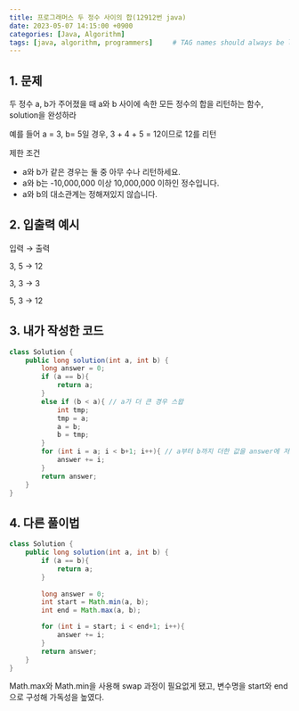 ```yaml
---
title: 프로그래머스 두 정수 사이의 합(12912번 java)
date: 2023-05-07 14:15:00 +0900
categories: [Java, Algorithm]
tags: [java, algorithm, programmers]     # TAG names should always be lowercase
---
```


## 1. 문제

두 정수 a, b가 주어졌을 때 a와 b 사이에 속한 모든 정수의 합을 리턴하는 함수, solution을 완성하라

예를 들어 a = 3, b= 5일 경우, 3 + 4 + 5 = 12이므로 12를 리턴

제한 조건

- a와 b가 같은 경우는 둘 중 아무 수나 리턴하세요.
- a와 b는 -10,000,000 이상 10,000,000 이하인 정수입니다.
- a와 b의 대소관계는 정해져있지 않습니다.

## 2. 입출력 예시

입력 → 출력

3, 5 → 12

3, 3 → 3

5, 3 → 12

## 3. 내가 작성한 코드

```java
class Solution {
    public long solution(int a, int b) {
        long answer = 0;
        if (a == b){
            return a;
        }
        else if (b < a){ // a가 더 큰 경우 스왑
            int tmp;
            tmp = a;
            a = b;
            b = tmp;
        }
        for (int i = a; i < b+1; i++){ // a부터 b까지 더한 값을 answer에 저장
            answer += i;
        }
        return answer;
    }
}
```

## 4. 다른 풀이법

```java
class Solution {
    public long solution(int a, int b) {
        if (a == b){
            return a;
        }
        
        long answer = 0;
        int start = Math.min(a, b);
        int end = Math.max(a, b);

        for (int i = start; i < end+1; i++){
            answer += i;
        }
        return answer;
    }
}
```

Math.max와 Math.min을 사용해 swap 과정이 필요없게 됐고, 변수명을 start와 end으로 구성해 가독성을 높였다.